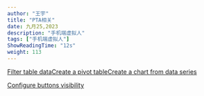 ```yaml
---
author: "王宇"
title: "PTA相关"
date: 九月25,2023
description: "手机端虚拟人"
tags: ["手机端虚拟人"]
ShowReadingTime: "12s"
weight: 113
---
```

[Filter table data](#)[Create a pivot table](#)[Create a chart from data series](#)

[Configure buttons visibility](/users/tfac-settings.action)